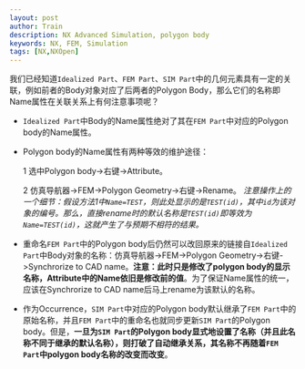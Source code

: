 ```yaml
---
layout: post
author: Train
description: NX Advanced Simulation, polygon body
keywords: NX, FEM, Simulation
tags: [NX,NXOpen]
---
```


我们已经知道`Idealized Part`、`FEM Part`、`SIM Part`中的几何元素具有一定的关联，例如前者的Body对象对应了后两者的Polygon Body，那么它们的名称即Name属性在关联关系上有何注意事项呢？

- `Idealized Part`中Body的Name属性绝对了其在`FEM Part`中对应的Polygon body的Name属性。

- Polygon body的Name属性有两种等效的维护途径：

  1 选中Polygon body->右键->Attribute。

  2 仿真导航器->FEM->Polygon Geometry->右键->Rename。 *注意操作上的一个细节：假设方法1中`Name=TEST`，则此处显示的是`TEST(id)`，其中`id`为该对象的编号。那么，直接rename时的默认名称是`TEST(id)`即等效为`Name=TEST(id)`，这就产生了与预期不相符的结果。*

- 重命名`FEM Part`中的Polygon body后仍然可以改回原来的链接自`Idealized Part`中Body对象的名称：仿真导航器->FEM->Polygon Geometry->右键->Synchrorize to CAD name。**注意：此时只是修改了polygon body的显示名称，Attribute中的Name依旧是修改前的值**。为了保证Name属性的统一，应该在Synchrorize to CAD name后马上rename为该默认的名称。

- 作为Occurrence，`SIM Part`中对应的Polygon body默认继承了`FEM Part`中的原始名称，并且`FEM Part`中的重命名也就同步更新`SIM Part`的Polygon body。但是，**一旦为`SIM Part`的Polygon body显式地设置了名称（并且此名称不同于继承的默认名称），则打破了自动继承关系，其名称不再随着`FEM Part`中polygon body名称的改变而改变**。
